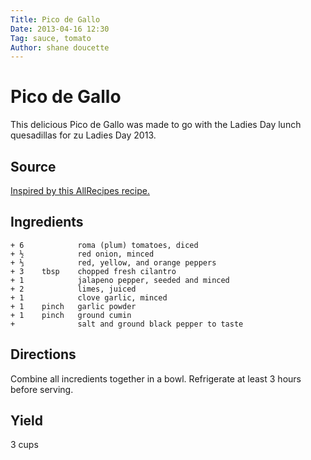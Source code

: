 ```yaml
---
Title: Pico de Gallo  
Date: 2013-04-16 12:30  
Tag: sauce, tomato
Author: shane doucette  
---
```


# Pico de Gallo
This delicious Pico de Gallo was made to go with the Ladies Day lunch 
quesadillas for zu Ladies Day 2013.

## Source
[Inspired by this AllRecipes recipe.](http://allrecipes.com/Recipe/Pico-de-Gallo-3/Detail.aspx)

## Ingredients
~~~~
+ 6            roma (plum) tomatoes, diced
+ ½            red onion, minced
+ ⅓            red, yellow, and orange peppers
+ 3    tbsp    chopped fresh cilantro
+ 1            jalapeno pepper, seeded and minced
+ 2            limes, juiced
+ 1            clove garlic, minced
+ 1    pinch   garlic powder
+ 1    pinch   ground cumin
+              salt and ground black pepper to taste
~~~~

## Directions
Combine all incredients together in a bowl. Refrigerate at least 3 hours before serving.

## Yield
3 cups
